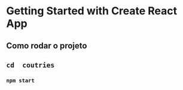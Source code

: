 # Getting Started with Create React App


## Como rodar o projeto
## `cd  coutries`
### `npm start`









